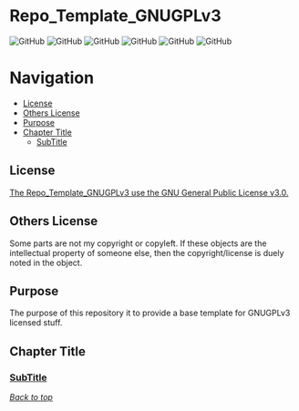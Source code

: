 # Repo_Template_GNUGPLv3


<a name="header1"></a> 
![GitHub](https://img.shields.io/github/license/JohnKNess/Repo_Template_GNUGPLv3)
![GitHub](https://img.shields.io/github/issues-raw/JohnKNess/Repo_Template_GNUGPLv3)
![GitHub](https://img.shields.io/github/issues-pr-raw/JohnKNess/Repo_Template_GNUGPLv3)
![GitHub](https://img.shields.io/github/forks/JohnKNess/Repo_Template_GNUGPLv3)
![GitHub](https://img.shields.io/github/stars/JohnKNess/Repo_Template_GNUGPLv3)
![GitHub](https://img.shields.io/github/watchers/JohnKNess/Repo_Template_GNUGPLv3)


# Navigation

- [License](#license)
- [Others License](#others-license)
- [Purpose](#purpose)
- [Chapter Title](#chapter-title)
    - [SubTitle](#subtitle)


## License

[The Repo_Template_GNUGPLv3 use the GNU General Public License v3.0.](LICENSE)

## Others License

Some parts are not my copyright or copyleft. If these objects are the intellectual property of someone else, then the copyright/license is duely noted in the object.

## Purpose

The purpose of this repository it to provide a base template for GNUGPLv3 licensed stuff.

## Chapter Title

### [SubTitle](SubTitle)

[*Back to top*](#header1)
